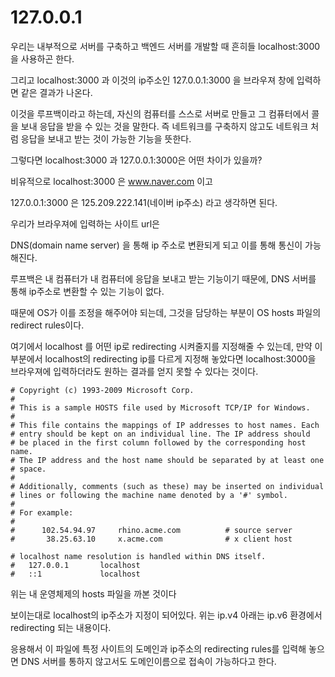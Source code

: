 # 127.0.0.1

우리는 내부적으로 서버를 구축하고 백엔드 서버를 개발할 때 흔히들 localhost:3000 을 사용하곤 한다.

그리고 localhost:3000 과 이것의 ip주소인 127.0.0.1:3000 을 브라우져 창에 입력하면 같은 결과가 나온다.

이것을 루프백이라고 하는데, 자신의 컴퓨터를 스스로 서버로 만들고 그 컴퓨터에서 콜을 보내 응답을 받을 수 있는 것을 말한다. 즉 네트워크를 구축하지 않고도 네트워크 처럼 응답을 보내고 받는 것이 가능한 기능을 뜻한다.

그렇다면 localhost:3000 과 127.0.0.1:3000은 어떤 차이가 있을까?

비유적으로 localhost:3000 은 www.naver.com 이고

127.0.0.1:3000 은 125.209.222.141(네이버 ip주소) 라고 생각하면 된다.

우리가 브라우져에 입력하는 사이트 url은 

DNS(domain name server) 을 통해 ip 주소로 변환되게 되고 이를 통해 통신이 가능해진다.

루프백은 내 컴퓨터가 내 컴퓨터에 응답을 보내고 받는 기능이기 때문에, DNS 서버를 통해 ip주소로 변환할 수 있는 기능이 없다.

때문에 OS가 이를 조정을 해주어야 되는데, 그것을 담당하는 부분이 OS hosts 파일의 redirect rules이다.

여기에서 localhost 를 어떤 ip로 redirecting 시켜줄지를 지정해줄 수 있는데, 만약 이 부분에서 localhost의 redirecting ip를 다르게 지정해 놓았다면 localhost:3000을 브라우져에 입력하더라도 원하는 결과를 얻지 못할 수 있다는 것이다.

```
# Copyright (c) 1993-2009 Microsoft Corp.
#
# This is a sample HOSTS file used by Microsoft TCP/IP for Windows.
#
# This file contains the mappings of IP addresses to host names. Each
# entry should be kept on an individual line. The IP address should
# be placed in the first column followed by the corresponding host name.
# The IP address and the host name should be separated by at least one
# space.
#
# Additionally, comments (such as these) may be inserted on individual
# lines or following the machine name denoted by a '#' symbol.
#
# For example:
#
#      102.54.94.97     rhino.acme.com          # source server
#       38.25.63.10     x.acme.com              # x client host

# localhost name resolution is handled within DNS itself.
#	127.0.0.1       localhost
#	::1             localhost

```

위는 내 운영체제의 hosts 파일을 까본 것이다

보이는대로 localhost의 ip주소가 지정이 되어있다. 위는 ip.v4 아래는 ip.v6 환경에서 redirecting 되는 내용이다.

응용해서 이 파일에 특정 사이트의 도메인과 ip주소의 redirecting rules를 입력해 놓으면 DNS 서버를 통하지 않고서도 도메인이름으로 접속이 가능하다고 한다.
